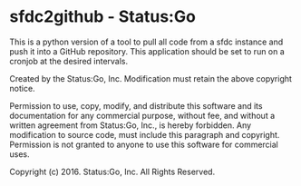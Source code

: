 # sfdc2github - Status:Go

This is a python version of a tool to pull all code from a sfdc instance and push it into a GitHub repository. This application should be set to run on a cronjob at the desired intervals.

Created by the Status:Go, Inc. Modification must retain the above copyright notice.

Permission to use, copy, modify, and distribute this software and its
documentation for any commercial purpose, without fee, and without a written
agreement from Status:Go, Inc., is hereby forbidden. Any modification to source
code, must include this paragraph and copyright. Permission is not granted to 
anyone to use this software for commercial uses.

Copyright (c) 2016. Status:Go, Inc. All Rights Reserved.

